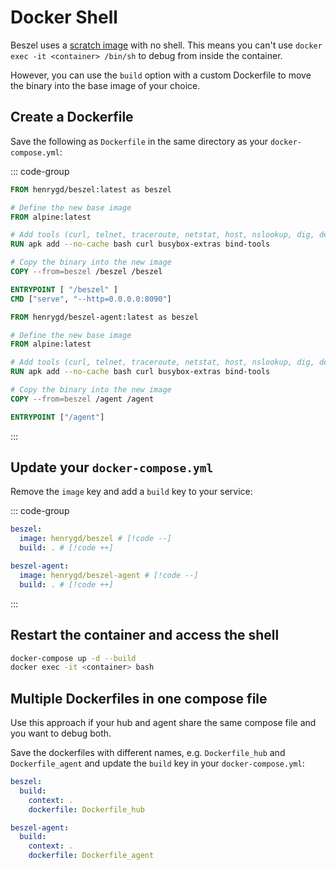 # Docker Shell

Beszel uses a [scratch image](https://hub.docker.com/_/scratch) with no shell. This means you can't use `docker exec -it <container> /bin/sh` to debug from inside the container.

However, you can use the `build` option with a custom Dockerfile to move the binary into the base image of your choice.

## Create a Dockerfile

Save the following as `Dockerfile` in the same directory as your `docker-compose.yml`:

::: code-group

```dockerfile [Hub]
FROM henrygd/beszel:latest as beszel

# Define the new base image
FROM alpine:latest

# Add tools (curl, telnet, traceroute, netstat, host, nslookup, dig, delv)
RUN apk add --no-cache bash curl busybox-extras bind-tools

# Copy the binary into the new image
COPY --from=beszel /beszel /beszel

ENTRYPOINT [ "/beszel" ]
CMD ["serve", "--http=0.0.0.0:8090"]
```

```dockerfile [Agent]
FROM henrygd/beszel-agent:latest as beszel

# Define the new base image
FROM alpine:latest

# Add tools (curl, telnet, traceroute, netstat, host, nslookup, dig, delv)
RUN apk add --no-cache bash curl busybox-extras bind-tools

# Copy the binary into the new image
COPY --from=beszel /agent /agent

ENTRYPOINT ["/agent"]
```

:::

## Update your `docker-compose.yml`

Remove the `image` key and add a `build` key to your service:

::: code-group

```yaml [Hub]
beszel:
  image: henrygd/beszel # [!code --]
  build: . # [!code ++]
```

```yaml [Agent]
beszel-agent:
  image: henrygd/beszel-agent # [!code --]
  build: . # [!code ++]
```

:::

## Restart the container and access the shell

```bash
docker-compose up -d --build
docker exec -it <container> bash
```

## Multiple Dockerfiles in one compose file

Use this approach if your hub and agent share the same compose file and you want to debug both.

Save the dockerfiles with different names, e.g. `Dockerfile_hub` and `Dockerfile_agent` and update the `build` key in your `docker-compose.yml`:

```yaml
beszel:
  build:
    context: .
    dockerfile: Dockerfile_hub

beszel-agent:
  build:
    context: .
    dockerfile: Dockerfile_agent
```
